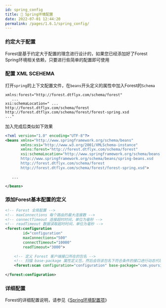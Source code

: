 ```yaml
---
id: spring_config
title: 📐 Spring环境配置
date: 2022-07-01 12:44:20
permalink: /pages/1.6.1/spring_config/
---
```


### 约定大于配置

Forest是基于约定大于配置的理念进行设计的，如果您已经添加好了Forest Spring环境相关依赖，只要进行些简单的配置即可使用

### 配置 XML SCEHEMA

打开`spring`的上下文配置文件，在`beans`开头定义的属性中加入Forest的`Schema`

```
xmlns:forest="http://forest.dtflyx.com/schema/forest"
   ...
xsi:schemaLocation=" ...
http://forest.dtflyx.com/schema/forest
http://forest.dtflyx.com/schema/forest/forest-spring.xsd
..."
```

加入完成后类似如下效果

```xml
<?xml version="1.0" encoding="UTF-8"?>
<beans xmlns="http://www.springframework.org/schema/beans"
       xmlns:xsi="http://www.w3.org/2001/XMLSchema-instance"
       xmlns:forest="http://forest.dtflyx.com/schema/forest"
       xsi:schemaLocation="http://www.springframework.org/schema/beans
       http://www.springframework.org/schema/beans/spring-beans.xsd
       http://forest.dtflyx.com/schema/forest
       http://forest.dtflyx.com/schema/forest/forest-spring.xsd">
    
   ...

</beans>
```

### 添加Forest基本配置的定义

```xml
<!-- Forest 全局配置 -->
<!-- maxConnections 每个路由的最大连接数 -->
<!-- connectTimeout 连接超时时间，单位为毫秒 -->
<!-- readTimeout 数据读取超时时间，单位为毫秒 -->
<forest:configuration
        id="configuration"
        maxConnections="500"
        connectTimeout="10000"
        readTimeout="3000">
   
    <!-- 定义 Forest 客户端接口所在的包名 -->
    <!-- 扫描 base-package 属性定义包，然后会将该包名下符合条件的接口进行动态代理并注入到 Spring 的上下文中 -->
    <forest:scan configuration="configuration" base-package="com.yoursite.client"/>
   
</forest:configuration>
```
### 详细配置

Forest的详细配置说明，请参见《[Spring环境配置项](/pages/1.6.1/spring_config_items/)》
